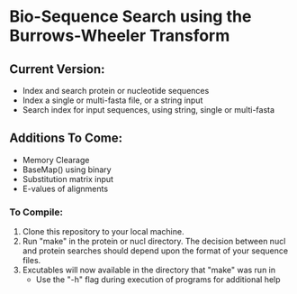 # Bio-Sequence Search using the Burrows-Wheeler Transform

## Current Version:
 - Index and search protein or nucleotide sequences
 - Index a single or multi-fasta file, or a string input
 - Search index for input sequences, using string, single or multi-fasta

## Additions To Come:
 - Memory Clearage
 - BaseMap() using binary
 - Substitution matrix input
 - E-values of alignments

### To Compile:
 1. Clone this repository to your local machine.
 2. Run "make" in the protein or nucl directory. The decision between nucl and protein searches should depend upon the format of your sequence files.
 3. Excutables will now available in the directory that "make" was run in
    - Use the "-h" flag during execution of programs for additional help
